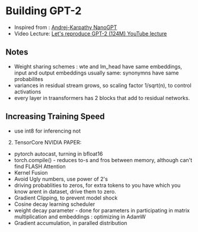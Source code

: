 # Building GPT-2
- Inspired from : [Andrej-Karpathy NanoGPT](https://github.com/karpathy/build-nanogpt)
- Video Lecture: [Let's reproduce GPT-2 (124M) YouTube lecture](https://youtu.be/l8pRSuU81PU)

## Notes
- Weight sharing schemes : wte and lm_head have same embeddings, input and output embeddings usually same: synonymns have same probabilites
- variances in residual stream grows, so scaling factor 1/sqrt(n), to control activations
- every layer in traansformers has 2 blocks that add to residual networks.
## Increasing Training Speed
- use int8 for inferencing not 
2. TensorCore NVIDIA PAPER: 
- pytorch autocast, turning in bfloat16
- torch.compile() - reduces to-s and fros between memory, although can't find FLASH Attention
- Kernel Fusion
- Avoid Ugly numbers, use power of 2's
- driving probablities to zeros, for extra tokens to you have which you know arent in dataset, drive them to zero.
- Gradient Clipping, to prevent model shock
- Cosine decay learning scheduler
- weight decay parameter - done for parameters in participating in matrix multiplication and embeddings : optimizing in AdamW
- Gradient accumulation, in paralled distribution


